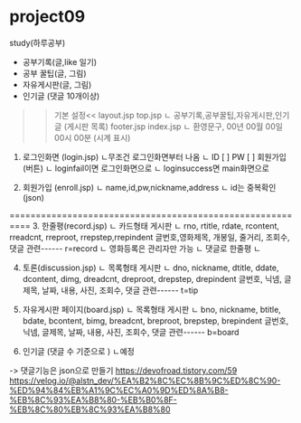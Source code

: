 # project09
study(하루공부)

- 공부기록(글,like 일기)
- 공부 꿀팁(글, 그림)
- 자유게시판(글, 그림)
- 인기글 (댓글 10개이상)

>>기본 설정<<
layout.jsp
top.jsp
  ㄴ 공부기록,공부꿀팁,자유게시판,인기글 (게시판 목록)
footer.jsp
index.jsp
  ㄴ 환영문구, 00년 00월 00일 00시 00분 (시계 표시)



1. 로그인화면 (login.jsp)
     ㄴ무조건 로그인화면부터 나옴
     ㄴ ID   [             ]
         PW [             ]
         회원가입 (버튼)
     ㄴ loginfail이면 로그인화면으로 
     ㄴ loginsuccess면 main화면으로

2. 회원가입 (enroll.jsp)
     ㄴ name,id,pw,nickname,address
     ㄴ id는 중복확인 (json)


==========================================================
3. 한줄평(record.jsp)
     ㄴ 카드형태 게시판
     ㄴ rno,      rtitle,     rdate, rcontent, rreadcnt, rreproot, rrepstep,rrepindent
         글번호,영화제목, 개봉일,   줄거리,  조회수,   댓글 관련------
         r=record
     ㄴ 영화등록은 관리자만 가능
     ㄴ 댓글로 한줄평
     ㄴ 

4. 토론(discussion.jsp)
     ㄴ 목록형태 게시판
     ㄴ dno, nickname, dtitle, ddate, dcontent, dimg,  dreadcnt, dreproot, drepstep, drepindent
         글번호, 닉넴, 글제목, 날짜, 내용,       사진,   조회수,   댓글 관련------
         t=tip

5. 자유게시판 페이지(board.jsp)
     ㄴ 목록형태 게시판
     ㄴ bno, nickname, btitle, bdate, bcontent, bimg,  breadcnt, breproot, brepstep, brepindent
         글번호, 닉넴, 글제목, 날짜, 내용,       사진,   조회수,   댓글 관련------
         b=board

6.  인기글 (댓글 수 기준으로 )
     ㄴ예정


-> 댓글기능은 json으로 만들기
    https://devofroad.tistory.com/59
    https://velog.io/@alstn_dev/%EA%B2%8C%EC%8B%9C%ED%8C%90-%ED%94%84%EB%A1%9C%EC%A0%9D%ED%8A%B8-%EB%8C%93%EA%B8%80-%EB%B0%8F-%EB%8C%80%EB%8C%93%EA%B8%80




